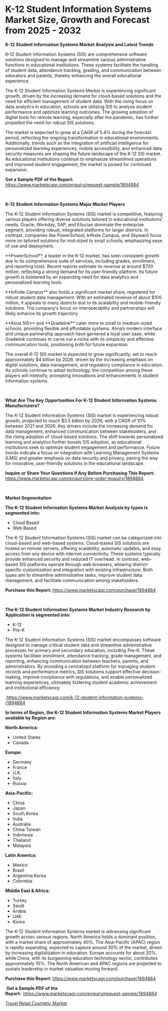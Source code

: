 <p><h1>K-12 Student Information Systems Market Size, Growth and Forecast from 2025 - 2032</h1></p><p><strong>K-12 Student Information Systems Market Analysis and Latest Trends</strong></p>
<p><p>K-12 Student Information Systems (SIS) are comprehensive software solutions designed to manage and streamline various administrative functions in educational institutions. These systems facilitate the handling of student data, attendance tracking, grading, and communication between educators and parents, thereby enhancing the overall educational experience.</p><p>The K-12 Student Information Systems Market is experiencing significant growth, driven by the increasing demand for cloud-based solutions and the need for efficient management of student data. With the rising focus on data analytics in education, schools are utilizing SIS to analyze student performance and optimize learning outcomes. The growing adoption of digital tools for remote learning, especially after the pandemic, has further propelled the need for robust SIS solutions.</p><p>The market is expected to grow at a CAGR of 5.4% during the forecast period, reflecting the ongoing transformation in educational environments. Additionally, trends such as the integration of artificial intelligence for personalized learning experiences, mobile accessibility, and enhanced data security measures are shaping the future landscape of the K-12 SIS market. As educational institutions continue to emphasize streamlined operations and improved student engagement, the market is poised for continued expansion.</p></p>
<p><strong>Get a Sample PDF of the Report:&nbsp;</strong> <a href="https://www.marketscagr.com/enquiry/request-sample/1894884?utm_campaign=2471&utm_medium=2&utm_source=Github&utm_content=ia&utm_term=28032025&utm_id=k-12-student-information-systems">https://www.marketscagr.com/enquiry/request-sample/1894884</a></p>
<p>&nbsp;</p>
<p><strong>K-12 Student Information Systems Major Market Players</strong></p>
<p><p>The K-12 Student Information Systems (SIS) market is competitive, featuring various players offering diverse solutions tailored to educational institutions' needs. Oracle, Workday, SAP, and Ellucian dominate the enterprise segment, providing robust, integrated platforms for larger districts. In contrast, companies like PowerSchool, Infinite Campus, and Skyward focus more on tailored solutions for mid-sized to small schools, emphasizing ease of use and deployment.</p><p>**PowerSchool**, a leader in the K-12 market, has seen consistent growth due to its comprehensive suite of services, including grades, enrollment, and reporting tools. Recent reports estimate its revenue at around $700 million, reflecting a strong demand for its user-friendly platform. Its future growth is bolstered by an expanding need for data analytics and personalized learning tools.</p><p>**Infinite Campus** also holds a significant market share, registered for robust student data management. With an estimated revenue of about $100 million, it appeals to many districts due to its scalability and mobile-friendly solutions. The company's focus on interoperability and partnerships will likely enhance its growth trajectory.</p><p>**Alma SIS** and **Gradelink** cater more to small to medium-sized schools, providing flexible and affordable systems. Alma’s modern interface and unique partnership approach have garnered a loyal user base, while Gradelink continues to carve out a niche with its simplicity and effective communication tools, positioning both for future expansion.</p><p>The overall K-12 SIS market is expected to grow significantly, set to reach approximately $4 billion by 2026, driven by the increasing emphasis on digital solutions, data management, and regulatory compliance in education. As schools continue to adopt technology, the competition among these players will intensify, prompting innovations and enhancements in student information systems.</p></p>
<p>&nbsp;</p>
<p><strong>What Are The Key Opportunities For K-12 Student Information Systems Manufacturers?</strong></p>
<p><p>The K-12 Student Information Systems (SIS) market is experiencing robust growth, projected to reach $3.5 billion by 2026, with a CAGR of 10% between 2021 and 2026. Key drivers include the increasing demand for data management, enhanced communication between stakeholders, and the rising adoption of cloud-based solutions. The shift towards personalized learning and analytics further boosts SIS adoption, as educational institutions seek to optimize student engagement and performance. Future trends indicate a focus on integration with Learning Management Systems (LMS) and greater emphasis on data security and privacy, paving the way for innovative, user-friendly solutions in the educational landscape.</p></p>
<p><strong>Inquire or Share Your Questions If Any Before Purchasing This Report:</strong> <a href="https://www.marketscagr.com/enquiry/pre-order-enquiry/1894884?utm_campaign=2471&utm_medium=2&utm_source=Github&utm_content=ia&utm_term=28032025&utm_id=k-12-student-information-systems">https://www.marketscagr.com/enquiry/pre-order-enquiry/1894884</a></p>
<p>&nbsp;</p>
<p><strong>Market Segmentation</strong></p>
<p><strong>The K-12 Student Information Systems Market Analysis by types is segmented into:</strong></p>
<p><ul><li>Cloud Based</li><li>Web Based</li></ul></p>
<p><p>The K-12 Student Information Systems (SIS) market can be categorized into cloud-based and web-based systems. Cloud-based SIS solutions are hosted on remote servers, offering scalability, automatic updates, and easy access from any device with internet connectivity. These systems typically provide enhanced security and reduced IT overhead. In contrast, web-based SIS platforms operate through web browsers, allowing district-specific customization and integration with existing infrastructure. Both types aim to streamline administrative tasks, improve student data management, and facilitate communication among stakeholders.</p></p>
<p><strong>Purchase this Report:&nbsp;</strong><a href="https://www.marketscagr.com/purchase/1894884?utm_campaign=2471&utm_medium=2&utm_source=Github&utm_content=ia&utm_term=28032025&utm_id=k-12-student-information-systems">https://www.marketscagr.com/purchase/1894884</a></p>
<p>&nbsp;</p>
<p><strong>The K-12 Student Information Systems Market Industry Research by Application is segmented into:</strong></p>
<p><ul><li>K-12</li><li>Pre-K</li></ul></p>
<p><p>The K-12 Student Information Systems (SIS) market encompasses software designed to manage critical student data and streamline administrative processes for primary and secondary education, including Pre-K. These systems facilitate enrollment, attendance tracking, grade management, and reporting, enhancing communication between teachers, parents, and administrators. By providing a centralized platform for managing student records and performance metrics, SIS solutions support effective decision-making, improve compliance with regulations, and enable personalized learning experiences, ultimately fostering student academic achievement and institutional efficiency.</p></p>
<p><a href="https://www.marketscagr.com/k-12-student-information-systems-r1894884?utm_campaign=2471&utm_medium=2&utm_source=Github&utm_content=ia&utm_term=28032025&utm_id=k-12-student-information-systems">&nbsp;https://www.marketscagr.com/k-12-student-information-systems-r1894884</a></p>
<p><strong>In terms of Region, the K-12 Student Information Systems Market Players available by Region are:</strong></p>
<p>
    <p> <strong> North America: </strong>
        <ul>
            <li>United States</li>
            <li>Canada</li>
        </ul>
        </p> 
    <p> <strong> Europe: </strong>
        <ul>
            <li>Germany</li>
            <li>France</li>
            <li>U.K.</li>
            <li>Italy</li>
            <li>Russia</li>
        </ul>
        </p> 
    <p> <strong> Asia-Pacific: </strong>
        <ul>
            <li>China</li>
            <li>Japan</li>
            <li>South Korea</li>
            <li>India</li>
            <li>Australia</li>
            <li>China Taiwan</li>
            <li>Indonesia</li>
            <li>Thailand</li>
            <li>Malaysia</li>
        </ul>
        </p> 
    <p> <strong> Latin America: </strong>
        <ul>
            <li>Mexico</li>
            <li>Brazil</li>
            <li>Argentina Korea</li>
            <li>Colombia</li>
        </ul>
        </p> 
    <p> <strong> Middle East & Africa: </strong>
        <ul>
            <li>Turkey</li>
            <li>Saudi</li>
            <li>Arabia</li>
            <li>UAE</li>
            <li>Korea</li>
        </ul>
    </p>
    </p>
<p><p>The K-12 Student Information Systems market is witnessing significant growth across various regions. North America holds a dominant position, with a market share of approximately 40%. The Asia-Pacific (APAC) region is rapidly expanding, expected to capture around 30% of the market, driven by increasing digitalization in education. Europe accounts for about 20%, while China, with its burgeoning education technology sector, contributes approximately 10%. The North American and APAC regions are projected to sustain leadership in market valuation moving forward.</p></p>
<p><strong>Purchase this Report: </strong><a href="https://www.marketscagr.com/purchase/1894884?utm_campaign=2471&utm_medium=2&utm_source=Github&utm_content=ia&utm_term=28032025&utm_id=k-12-student-information-systems">https://www.marketscagr.com/purchase/1894884</a></p>
<p>&nbsp;<strong>Get a Sample PDF of the Report:&nbsp;&nbsp;</strong><a href="https://www.marketscagr.com/enquiry/request-sample/1894884?utm_campaign=2471&utm_medium=2&utm_source=Github&utm_content=ia&utm_term=28032025&utm_id=k-12-student-information-systems">https://www.marketscagr.com/enquiry/request-sample/1894884</a></p>
<p><strong></strong></p>
<p><p><a href="https://github.com/suleimannichelle7/Market-Research-Report-List-1/blob/main/travel-retail-cosmetic-market.md?utm_campaign=2471&utm_medium=2&utm_source=Github&utm_content=ia&utm_term=28032025&utm_id=k-12-student-information-systems">Travel Retail Cosmetic Market</a></p></p>
